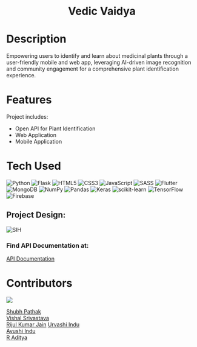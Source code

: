 <div align="center">
      <h1> <img src=" " width="80px"><br/>Vedic Vaidya</h1>
     </div>


# Description
Empowering users to identify and learn about medicinal plants through a user-friendly mobile and web app, leveraging AI-driven image recognition and community engagement for a comprehensive plant identification experience.

# Features

Project includes:
- Open API for Plant Identification
- Web Application
- Mobile Application

# Tech Used
 ![Python](https://img.shields.io/badge/python-3670A0?style=for-the-badge&logo=python&logoColor=ffdd54) ![Flask](https://img.shields.io/badge/flask-%23000.svg?style=for-the-badge&logo=flask&logoColor=white) ![HTML5](https://img.shields.io/badge/html5-%23E34F26.svg?style=for-the-badge&logo=html5&logoColor=white) ![CSS3](https://img.shields.io/badge/css3-%231572B6.svg?style=for-the-badge&logo=css3&logoColor=white) ![JavaScript](https://img.shields.io/badge/javascript-%23323330.svg?style=for-the-badge&logo=javascript&logoColor=%23F7DF1E) ![SASS](https://img.shields.io/badge/SASS-hotpink.svg?style=for-the-badge&logo=SASS&logoColor=white) ![Flutter](https://img.shields.io/badge/Flutter-%2302569B.svg?style=for-the-badge&logo=Flutter&logoColor=white) ![MongoDB](https://img.shields.io/badge/MongoDB-%234ea94b.svg?style=for-the-badge&logo=mongodb&logoColor=white) ![NumPy](https://img.shields.io/badge/numpy-%23013243.svg?style=for-the-badge&logo=numpy&logoColor=white) ![Pandas](https://img.shields.io/badge/pandas-%23150458.svg?style=for-the-badge&logo=pandas&logoColor=white) ![Keras](https://img.shields.io/badge/Keras-%23D00000.svg?style=for-the-badge&logo=Keras&logoColor=white) ![scikit-learn](https://img.shields.io/badge/scikit--learn-%23F7931E.svg?style=for-the-badge&logo=scikit-learn&logoColor=white) ![TensorFlow](https://img.shields.io/badge/TensorFlow-%23FF6F00.svg?style=for-the-badge&logo=TensorFlow&logoColor=white) ![Firebase](https://img.shields.io/badge/firebase-%23039BE5.svg?style=for-the-badge&logo=firebase)
      
## Project Design:

![SIH](https://github.com/Vedic-Vaidya/VedicVaidya/assets/59119736/5a6a8ca9-05b5-42e4-a554-4b4ccae281bc)


### Find API Documentation at:
[API Documentation](vedicvaidya.onrender.com)


# Contributors
<a href="https://github.com/Vedic-Vaidya/VedicVaidya/graphs/contributors">
  <img src="https://contrib.rocks/image?repo=Vedic-Vaidya/VedicVaidya" />
</a>


[Shubh Pathak](https://github.com/shubh0614)  
[Vishal Srivastava](https://github.com/Dark8203)  
[Rijul Kumar Jain](https://github.com/rijulJain25)
[Urvashi Indu](https://github.com/urvashi16)  
[Ayushi Indu](https://github.com/ayushi200116)  
[R Aditya](https://github.com/adityarags)  
